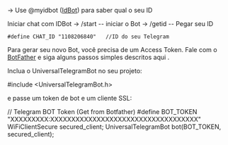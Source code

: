
-> Use @myidbot ([IdBot](https://telegram.me/myidbot)) para saber qual o seu ID

Iniciar chat com IDBot -> /start  -- iniciar o Bot -> /getid   -- Pegar seu ID
```
#define CHAT_ID "1108206840"   //ID do seu Telegram
```
Para gerar seu novo Bot, você precisa de um Access Token. Fale com o [BotFather](https://telegram.me/botfather) e siga alguns passos simples descritos aqui .

Inclua o UniversalTelegramBot no seu projeto:

#include <UniversalTelegramBot.h>

e passe um token de bot e um cliente SSL:

// Telegram BOT Token (Get from Botfather)
#define BOT_TOKEN "XXXXXXXXX:XXXXXXXXXXXXXXXXXXXXXXXXXXXXXXXXXXX"
WiFiClientSecure secured_client;
UniversalTelegramBot bot(BOT_TOKEN, secured_client);

